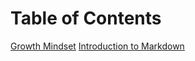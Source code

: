 # **Table of Contents**

[Growth Mindset](102/notes001.md)
[Introduction to Markdown](102/notes002.md)